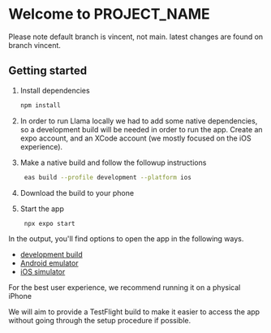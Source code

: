 # Welcome to PROJECT_NAME
Please note default branch is vincent, not main. latest changes are found on branch vincent.

## Getting started

1. Install dependencies

   ```bash
   npm install
   ```

3. In order to run Llama locally we had to add some native dependencies, so a development build will be needed in order to run the app.
Create an expo account, and an XCode account (we mostly focused on the iOS experience).

4. Make a native build and follow the followup instructions

   ```bash
    eas build --profile development --platform ios
   ```

5. Download the build to your phone

6. Start the app

   ```bash
    npx expo start
   ```


In the output, you'll find options to open the app in the following ways.

- [development build](https://docs.expo.dev/develop/development-builds/introduction/)
- [Android emulator](https://docs.expo.dev/workflow/android-studio-emulator/)
- [iOS simulator](https://docs.expo.dev/workflow/ios-simulator/)

For the best user experience, we recommend running it on a physical iPhone

We will aim to provide a TestFlight build to make it easier to access the app without going through the setup procedure if possible.
